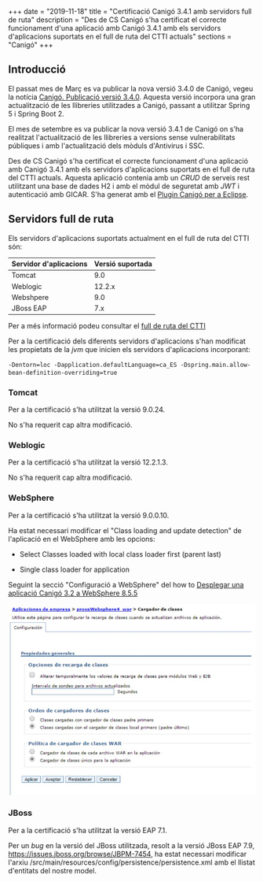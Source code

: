 +++
date        = "2019-11-18"
title       = "Certificació Canigó 3.4.1 amb servidors full de ruta"
description = "Des de CS Canigó s'ha certificat el correcte funcionament d'una aplicació amb Canigó 3.4.1 amb els servidors d'aplicacions suportats en el full de ruta del CTTI actuals"
sections    = "Canigó"
+++


## Introducció

El passat mes de Març es va publicar la nova versió 3.4.0 de Canigó, vegeu la notícia [Canigó. Publicació versió 3.4.0](/noticies/2019-03-29-actualitzacio-canigo-3_4_0/). Aquesta versió incorpora una gran actualització de les llibreries utilitzades a Canigó, passant a utilitzar Spring 5 i Spring Boot 2.

El mes de setembre es va publicar la nova versió 3.4.1 de Canigó on s'ha realitzat l'actualització de les llibreries a versions sense vulnerabilitats públiques i amb l'actualització dels mòduls d'Antivirus i SSC.

Des de CS Canigó s'ha certificat el correcte funcionament d'una aplicació amb Canigó 3.4.1 amb els servidors d'aplicacions suportats en el full de ruta del CTTI actuals. Aquesta aplicació contenia amb un _CRUD_ de serveis rest utilitzant una base de dades H2 i amb el mòdul de seguretat amb _JWT_ i autenticació amb GICAR. S'ha generat amb el [Plugin Canigó per a Eclipse](/canigo-download-related/plugin-canigo/).

## Servidors full de ruta

Els servidors d'aplicacions suportats actualment en el full de ruta del CTTI són:

|     	Servidor d'aplicacions				|      				Versió suportada     	|
|--------------------------------- 	|--------------------------------- 	|
|  Tomcat					          	  	 	|         9.0   	             			|
|  Weblogic				          	  	 	|         12.2.x               			|
|  Webshpere	  		        	  	 	|         9.0                 			|
|  JBoss EAP       									|         7.x        			          |

Per a més informació podeu consultar el [full de ruta del CTTI](https://qualitat.solucions.gencat.cat/estandards/estandard-full-ruta-programari/)

Per a la certificació dels diferents servidors d'aplicacions s'han modificat les propietats de la _jvm_ que inicien els servidors d'aplicacions incorporant:

```
-Dentorn=loc -Dapplication.defaultLanguage=ca_ES -Dspring.main.allow-bean-definition-overriding=true
```

### Tomcat

Per a la certificació s'ha utilitzat la versió 9.0.24.

No s'ha requerit cap altra modificació.

### Weblogic

Per a la certificació s'ha utilitzat la versió 12.2.1.3. 

No s'ha requerit cap altra modificació.

### WebSphere

Per a la certificació s'ha utilitzat la versió 9.0.0.10. 

Ha estat necessari modificar el "Class loading and update detection" de l'aplicació en el WebSphere amb les opcions:

- Select Classes loaded with local class loader first (parent last) 

- Single class loader for application

Seguint la secció "Configuració a WebSphere" del how to [Desplegar una aplicació Canigó 3.2 a WebSphere 8.5.5](/howtos/2017-06-Howto-Desplegar_aplicacio_canigo32_websphere/#configuració-a-websphere)

![](/related/canigo/howto/imatges/20170501.jpg)

### JBoss

Per a la certificació s'ha utilitzat la versió EAP 7.1.

Per un _bug_ en la versió del JBoss utilitzada, resolt a la versió JBoss EAP 7.9, https://issues.jboss.org/browse/JBPM-7454, ha estat necessari modificar l'arxiu /src/main/resources/config/persistence/persistence.xml amb el llistat d'entitats del nostre model.
